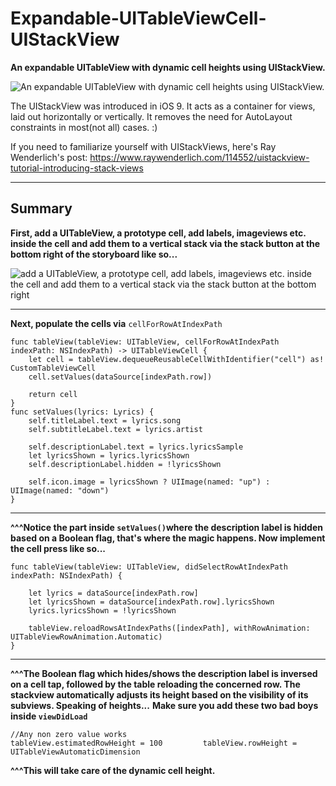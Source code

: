 Expandable-UITableViewCell-UIStackView
======================================

**An expandable UITableView with dynamic cell heights using UIStackView.**

![An expandable UITableView with dynamic cell heights using UIStackView.](http://i.imgur.com/vgrWILg.gif)

The UIStackView was introduced in iOS 9. It acts as a container for views, laid out horizontally or vertically. It removes the need for AutoLayout constraints in most(not all) cases. :)

If you need to familiarize yourself with UIStackViews, here's Ray Wenderlich's post:
https://www.raywenderlich.com/114552/uistackview-tutorial-introducing-stack-views 


----------

Summary
-------
**First, add a UITableView, a prototype cell, add labels, imageviews etc. inside the cell and add them to a vertical stack via the stack button at the bottom right of the storyboard like so...**

![add a UITableView, a prototype cell, add labels, imageviews etc. inside the cell and add them to a vertical stack via the stack button at the bottom right ](http://i.imgur.com/Hcv8gHe.png)


----------


**Next, populate the cells via** `cellForRowAtIndexPath`

    func tableView(tableView: UITableView, cellForRowAtIndexPath indexPath: NSIndexPath) -> UITableViewCell {
        let cell = tableView.dequeueReusableCellWithIdentifier("cell") as! CustomTableViewCell
        cell.setValues(dataSource[indexPath.row])
        
        return cell
    }
    func setValues(lyrics: Lyrics) {
        self.titleLabel.text = lyrics.song
        self.subtitleLabel.text = lyrics.artist
        
        self.descriptionLabel.text = lyrics.lyricsSample
        let lyricsShown = lyrics.lyricsShown
        self.descriptionLabel.hidden = !lyricsShown
        
        self.icon.image = lyricsShown ? UIImage(named: "up") : UIImage(named: "down")
    }


----------


**^^^Notice the part inside `setValues()`where the description label is hidden based on a Boolean flag, that's where the magic happens. Now implement the cell press like so...**

    func tableView(tableView: UITableView, didSelectRowAtIndexPath indexPath: NSIndexPath) {
        
        let lyrics = dataSource[indexPath.row]
        let lyricsShown = dataSource[indexPath.row].lyricsShown
        lyrics.lyricsShown = !lyricsShown
        
        tableView.reloadRowsAtIndexPaths([indexPath], withRowAnimation: UITableViewRowAnimation.Automatic)
    }


----------

**^^^The Boolean flag which hides/shows the description label is inversed on a cell tap, followed by the table reloading the concerned row. The stackview automatically adjusts its height based on the visibility of its subviews. Speaking of heights...**
**Make sure you add these two bad boys inside `viewDidLoad`**

    //Any non zero value works
    tableView.estimatedRowHeight = 100         tableView.rowHeight = UITableViewAutomaticDimension

**^^^This will take care of the dynamic cell height.**


